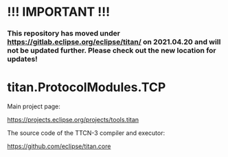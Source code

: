# !!! IMPORTANT !!!
### This repository has moved under https://gitlab.eclipse.org/eclipse/titan/ on 2021.04.20 and will not be updated further. Please check out the new location for updates!

# 

# titan.ProtocolModules.TCP

Main project page:

https://projects.eclipse.org/projects/tools.titan

The source code of the TTCN-3 compiler and executor:

https://github.com/eclipse/titan.core
